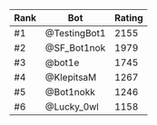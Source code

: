 Rank|Bot|Rating
---|---|---
#1|@TestingBot1|2155
#2|@SF_Bot1nok|1979
#3|@bot1e|1745
#4|@KlepitsaM|1267
#5|@Bot1nokk|1246
#6|@Lucky_0wl|1158
